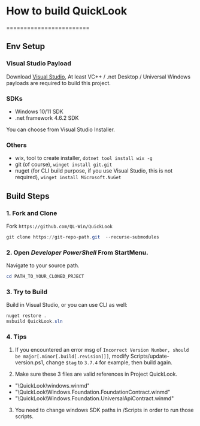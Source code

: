 # How to build QuickLook
========================

## Env Setup

### Visual Studio Payload

Download [Visual Studio](https://visualstudio.microsoft.com/), At least VC++ / .net Desktop / Universal Windows payloads are required to build this project. 

### SDKs

- Windows 10/11 SDK
- .net framework 4.6.2 SDK 

You can choose from Visual Studio Installer.

### Others

- wix, tool to create installer,  `dotnet tool install wix -g`
- git (of course),  `winget install git.git`
- nuget (for CLI build purpose, if you use Visual Studio, this is not required),  `winget install Microsoft.NuGet`

## Build Steps

### 1. Fork and Clone

Fork `https://github.com/QL-Win/QuickLook`

```powershell
git clone https://git-repo-path.git  --recurse-submodules
```

### 2. Open *Developer PowerShell* From StartMenu.

Navigate to your source path.

```powershell
cd PATH_TO_YOUR_CLONED_PRJECT
```

### 3. Try to Build

Build in Visual Studio, or you can use CLI as well:

```powershell
nuget restore .
msbuild QuickLook.sln
```

### 4. Tips

1. If you encountered an error msg of ```Incorrect Version Number, should be major[.minor[.build[.revision]]]```, modify Scripts/update-version.ps1, change ```$tag``` to ```3.7.4``` for example, then build again.

2. Make sure these 3 files are valid references in Project QuickLook.

- "\QuickLook\windows.winmd"
- "\QuickLook\Windows.Foundation.FoundationContract.winmd"
- "\QuickLook\Windows.Foundation.UniversalApiContract.winmd"

3. You need to change windows SDK paths in /Scripts in order to run those scripts.
